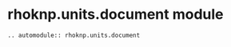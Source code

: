 # rhoknp.units.document module

```{eval-rst}
.. automodule:: rhoknp.units.document
```

```{toctree}
```
